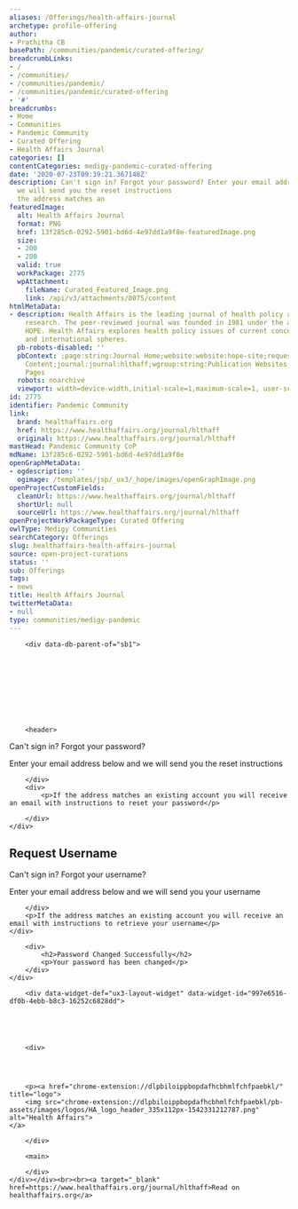 ```yaml
---
aliases: /Offerings/health-affairs-journal
archetype: profile-offering
author:
- Prathitha CB
basePath: /communities/pandemic/curated-offering/
breadcrumbLinks:
- /
- /communities/
- /communities/pandemic/
- /communities/pandemic/curated-offering
- '#'
breadcrumbs:
- Home
- Communities
- Pandemic Community
- Curated Offering
- Health Affairs Journal
categories: []
contentCategories: medigy-pandemic-curated-offering
date: '2020-07-23T09:39:21.367148Z'
description: Can't sign in? Forgot your password? Enter your email address below and
  we will send you the reset instructions                                                           If
  the address matches an
featuredImage:
  alt: Health Affairs Journal
  format: PNG
  href: 13f285c6-0292-5901-bd6d-4e97dd1a9f8e-featuredImage.png
  size:
  - 200
  - 200
  valid: true
  workPackage: 2775
  wpAttachment:
    fileName: Curated_Featured_Image.png
    link: /api/v3/attachments/8075/content
htmlMetaData:
- description: Health Affairs is the leading journal of health policy and health services
    research. The peer-reviewed journal was founded in 1981 under the aegis of Project
    HOPE. Health Affairs explores health policy issues of current concern in domestic
    and international spheres.
  pb-robots-disabled: ''
  pbContext: ;page:string:Journal Home;website:website:hope-site;requestedJournal:journal:hlthaff;ctype:string:Journal
    Content;journal:journal:hlthaff;wgroup:string:Publication Websites;pageGroup:string:Publication
    Pages
  robots: noarchive
  viewport: width=device-width,initial-scale=1,maximum-scale=1, user-scalable=0
id: 2775
identifier: Pandemic Community
link:
  brand: healthaffairs.org
  href: https://www.healthaffairs.org/journal/hlthaff
  original: https://www.healthaffairs.org/journal/hlthaff
mastHead: Pandemic Community CoP
mdName: 13f285c6-0292-5901-bd6d-4e97dd1a9f8e
openGraphMetaData:
- ogdescription: ''
  ogimage: /templates/jsp/_ux3/_hope/images/openGraphImage.png
openProjectCustomFields:
  cleanUrl: https://www.healthaffairs.org/journal/hlthaff
  shortUrl: null
  sourceUrl: https://www.healthaffairs.org/journal/hlthaff
openProjectWorkPackageType: Curated Offering
owlType: Medigy Communities
searchCategory: Offerings
slug: healthaffairs-health-affairs-journal
source: open-project-curations
status: ''
sub: Offerings
tags:
- news
title: Health Affairs Journal
twitterMetaData:
- null
type: communities/medigy-pandemic
---
```


<div id="readability-page-1" class="page"><div id="pb-page-content" data-ng-non-bindable="">
        <div data-pb-dropzone="main" data-pb-dropzone-name="Main">




        
        <div data-db-parent-of="sb1">



        
        




        
        <header>



        
        


















        
        










        
        



<div>
    <div>
        <div>
            





<p>Can't sign in? Forgot your password?</p>
<p>Enter your email address below and we will send you the reset instructions</p>


            
            
        </div>
        <div>
            <p>If the address matches an existing account you will receive an email with instructions to reset your password</p>
            
        </div>
    </div>
</div>




        
        




<div>
    <div>
        <h2>Request Username</h2>
        <div>
            <p>Can't sign in? Forgot your username?</p>
            <p>Enter your email address below and we will send you your username</p>
            
            
        </div>
        <p>If the address matches an existing account you will receive an email with instructions to retrieve your username</p>
    </div>
</div>




        
        




<div>
    <div>
        
        <div>
            <h2>Password Changed Successfully</h2>
            <p>Your password has been changed</p>
        </div>
    </div>
</div>











        <div data-widget-def="ux3-layout-widget" data-widget-id="997e6516-df0b-4ebb-b8c3-16252c6828dd">
        



        
        <div>



        
        <p><a href="chrome-extension://dlpbiloippbopdafhcbhmlfchfpaebkl/" title="logo">
        <img src="chrome-extension://dlpbiloippbopdafhcbhmlfchfpaebkl/pb-assets/images/logos/HA_logo_header_335x112px-1542331212787.png" alt="Health Affairs">
    </a>
</p>

</div>

        </div>
    




        
        
</header>
</div>





        
        




        
        <main>



        
        




        
        
</main>




        
        




        
        






        
        




        
        
        </div>
    </div></div><br><br><a target="_blank" href=https://www.healthaffairs.org/journal/hlthaff>Read on healthaffairs.org</a>